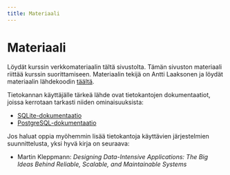 ```yaml
---
title: Materiaali
---
```



# Materiaali

Löydät kurssin verkkomateriaalin tältä sivustolta. Tämän sivuston materiaali riittää kurssin suorittamiseen. Materiaalin tekijä on Antti Laaksonen ja löydät materiaalin lähdekoodin [täältä](https://github.com/hy-tikape/syksy-2020).

Tietokannan käyttäjälle tärkeä lähde ovat tietokantojen dokumentaatiot, joissa kerrotaan tarkasti niiden ominaisuuksista:

* [SQLite-dokumentaatio](https://www.sqlite.org/docs.html)
* [PostgreSQL-dokumentaatio](https://www.postgresql.org/docs/)

Jos haluat oppia myöhemmin lisää tietokantoja käyttävien järjestelmien suunnittelusta, yksi hyvä kirja on seuraava:

* Martin Kleppmann:
_Designing Data-Intensive Applications: The Big Ideas Behind Reliable, Scalable, and Maintainable Systems_

